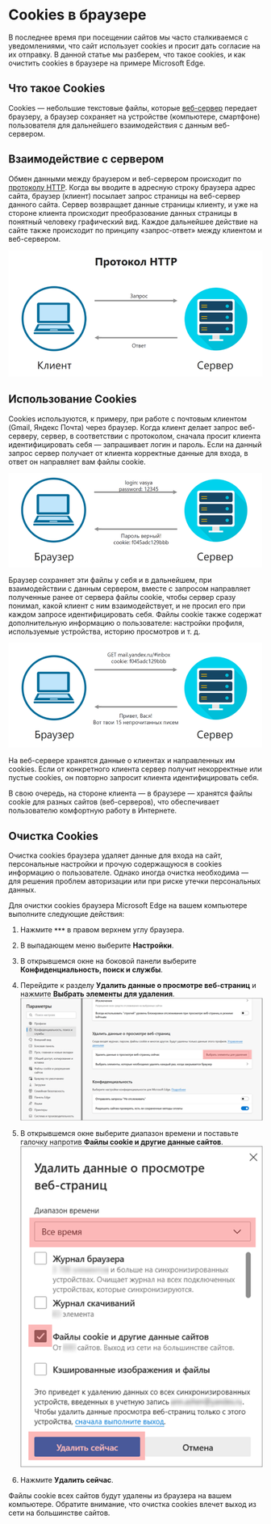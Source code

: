 # **Cookies в браузере**

В последнее время при посещении сайтов мы часто сталкиваемся с уведомлениями, что сайт использует cookies и просит дать согласие на их отправку. В данной статье мы разберем, что такое cookies, и как очистить cookies в браузере на примере Microsoft Edge.

## Что такое Cookies

Cookies — небольшие текстовые файлы, которые [веб-сервер](https://developer.mozilla.org/ru/docs/Learn/Common_questions/What_is_a_web_server) передает браузеру, а браузер сохраняет на устройстве (компьютере, смартфоне) пользователя для дальнейшего взаимодействия с данным веб-сервером.

## Взаимодействие с сервером

Обмен данными между браузером и веб-сервером происходит по [протоколу HTTP](https://developer.mozilla.org/ru/docs/Web/HTTP/Overview). Когда вы вводите в адресную строку браузера адрес сайта, браузер (клиент) посылает запрос страницы на веб-сервер данного сайта. Сервер возвращает данные страницы клиенту, и уже на стороне клиента происходит преобразование данных страницы в понятный человеку графический вид. Каждое дальнейшее действие на сайте также происходит по принципу «запрос-ответ» между клиентом и веб-сервером.

![работа протокола HTTP](/media/cookies1.png)

## Использование Cookies

Cookies используются, к примеру, при работе с почтовым клиентом (Gmail, Яндекс Почта) через браузер. Когда клиент делает запрос веб-серверу, сервер, в соответствии с протоколом, сначала просит клиента идентифицировать себя — запрашивает логин и пароль. Если на данный запрос сервер получает от клиента корректные данные для входа, в ответ он направляет вам файлы cookie.

![коммуникация при логине](/media/cookies2.png)

Браузер сохраняет эти файлы у себя и в дальнейшем, при взаимодействии с данным сервером, вместе с запросом направляет полученные ранее от сервера файлы cookie, чтобы сервер сразу понимал, какой клиент с ним взаимодействует, и не просил его при каждом запросе идентифицировать себя. Файлы cookie также содержат дополнительную информацию о пользователе: настройки профиля, используемые устройства, историю просмотров и т. д.

![GET запрос серверу](/media/cookies3.png)

На веб-сервере хранятся данные о клиентах и направленных им cookies. Если от конкретного клиента сервер получит некорректные или пустые cookies, он повторно запросит клиента идентифицировать себя.

В свою очередь, на стороне клиента — в браузере — хранятся файлы cookie для разных сайтов (веб-серверов), что обеспечивает пользователю комфортную работу в Интернете.

## Очистка Cookies

Очистка cookies браузера удаляет данные для входа на сайт, персональные настройки и прочую содержащуюся в cookies информацию о пользователе. Однако иногда очистка необходима — для решения проблем авторизации или при риске утечки персональных данных.

Для очистки cookies браузера Microsoft Edge на вашем компьютере выполните следующие действия:

1. Нажмите **`***`** в правом верхнем углу браузера.
2. В выпадающем меню выберите **Настройки**.
3. В открывшемся окне на боковой панели выберите **Конфиденциальность, поиск и службы**.
4. Перейдите к разделу **Удалить данные о просмотре веб-страниц** и нажмите **Выбрать элементы для удаления**.
![выбор элементов cookies для удаления](/media/cookies4.png)

5. В открывшемся окне выберите диапазон времени и поставьте галочку напротив **Файлы cookie и другие данные сайтов**.
![удаление cookies и данных сайтов](/media/cookies5.png)

6. Нажмите **Удалить сейчас**.

Файлы cookie всех сайтов будут удалены из браузера на вашем компьютере. Обратите внимание, что очистка cookies влечет выход из сети на большинстве сайтов.